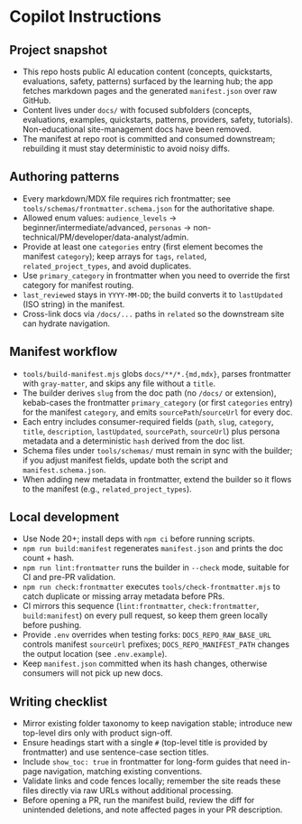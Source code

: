 # Copilot Instructions

## Project snapshot
- This repo hosts public AI education content (concepts, quickstarts, evaluations, safety, patterns) surfaced by the learning hub; the app fetches markdown pages and the generated `manifest.json` over raw GitHub.
- Content lives under `docs/` with focused subfolders (concepts, evaluations, examples, quickstarts, patterns, providers, safety, tutorials). Non-educational site-management docs have been removed.
- The manifest at repo root is committed and consumed downstream; rebuilding it must stay deterministic to avoid noisy diffs.

## Authoring patterns
- Every markdown/MDX file requires rich frontmatter; see `tools/schemas/frontmatter.schema.json` for the authoritative shape.
- Allowed enum values: `audience_levels` → beginner/intermediate/advanced, `personas` → non-technical/PM/developer/data-analyst/admin.
- Provide at least one `categories` entry (first element becomes the manifest `category`); keep arrays for `tags`, `related`, `related_project_types`, and avoid duplicates.
- Use `primary_category` in frontmatter when you need to override the first category for manifest routing.
- `last_reviewed` stays in `YYYY-MM-DD`; the build converts it to `lastUpdated` (ISO string) in the manifest.
- Cross-link docs via `/docs/...` paths in `related` so the downstream site can hydrate navigation.

## Manifest workflow
- `tools/build-manifest.mjs` globs `docs/**/*.{md,mdx}`, parses frontmatter with `gray-matter`, and skips any file without a `title`.
- The builder derives `slug` from the doc path (no `/docs/` or extension), kebab-cases the frontmatter `primary_category` (or first `categories` entry) for the manifest `category`, and emits `sourcePath`/`sourceUrl` for every doc.
- Each entry includes consumer-required fields (`path`, `slug`, `category`, `title`, `description`, `lastUpdated`, `sourcePath`, `sourceUrl`) plus persona metadata and a deterministic `hash` derived from the doc list.
- Schema files under `tools/schemas/` must remain in sync with the builder; if you adjust manifest fields, update both the script and `manifest.schema.json`.
- When adding new metadata in frontmatter, extend the builder so it flows to the manifest (e.g., `related_project_types`).

## Local development
- Use Node 20+; install deps with `npm ci` before running scripts.
- `npm run build:manifest` regenerates `manifest.json` and prints the doc count + hash.
- `npm run lint:frontmatter` runs the builder in `--check` mode, suitable for CI and pre-PR validation.
- `npm run check:frontmatter` executes `tools/check-frontmatter.mjs` to catch duplicate or missing array metadata before PRs.
- CI mirrors this sequence (`lint:frontmatter`, `check:frontmatter`, `build:manifest`) on every pull request, so keep them green locally before pushing.
- Provide `.env` overrides when testing forks: `DOCS_REPO_RAW_BASE_URL` controls manifest `sourceUrl` prefixes; `DOCS_REPO_MANIFEST_PATH` changes the output location (see `.env.example`).
- Keep `manifest.json` committed when its hash changes, otherwise consumers will not pick up new docs.

## Writing checklist
- Mirror existing folder taxonomy to keep navigation stable; introduce new top-level dirs only with product sign-off.
- Ensure headings start with a single `#` (top-level title is provided by frontmatter) and use sentence-case section titles.
- Include `show_toc: true` in frontmatter for long-form guides that need in-page navigation, matching existing conventions.
- Validate links and code fences locally; remember the site reads these files directly via raw URLs without additional processing.
- Before opening a PR, run the manifest build, review the diff for unintended deletions, and note affected pages in your PR description.
